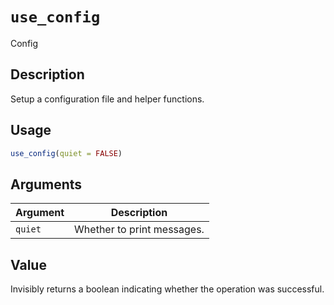 # `use_config`

Config


## Description

Setup a configuration file and helper functions.


## Usage

```r
use_config(quiet = FALSE)
```


## Arguments

Argument      |Description
------------- |----------------
`quiet`     |     Whether to print messages.


## Value

Invisibly returns a boolean indicating whether
 the operation was successful.


